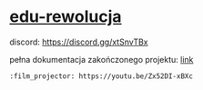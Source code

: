 # <a href="https://github.com/GrandeWaver/edu-rewolucja/blob/main/Projekt%20%E2%80%9Cedu-rewolucja%E2%80%9D%20(1).pdf">edu-rewolucja</a>

discord: https://discord.gg/xtSnvTBx

pełna dokumentacja zakończonego projektu: <a href="https://github.com/GrandeWaver/edu-rewolucja/blob/main/Projekt%20%E2%80%9Cedu-rewolucja%E2%80%9D%20(1).pdf">link</a>

	:film_projector: https://youtu.be/Zx52DI-xBXc
